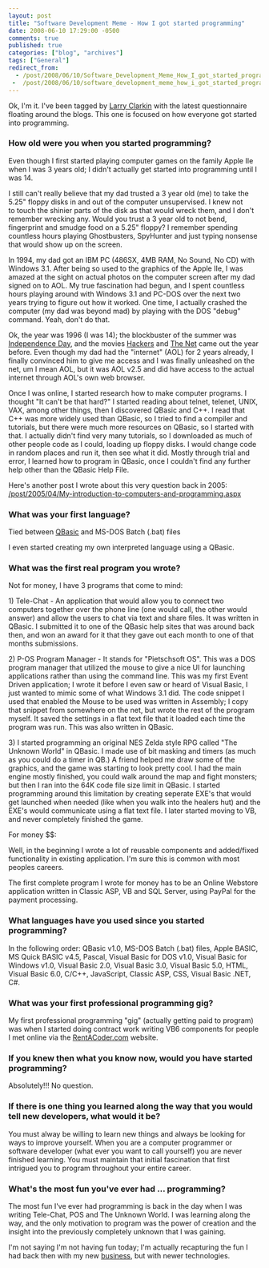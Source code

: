 ```yaml
---
layout: post
title: "Software Development Meme - How I got started programming"
date: 2008-06-10 17:29:00 -0500
comments: true
published: true
categories: ["blog", "archives"]
tags: ["General"]
redirect_from: 
  - /post/2008/06/10/Software_Development_Meme_How_I_got_started_programming
 -  /post/2008/06/10/software_development_meme_how_i_got_started_programming
---
```

<!-- more -->
<p>Ok, I'm it. I've been tagged by <a href="http://larryclarkin.com">Larry Clarkin</a> with the latest questionnaire floating around the blogs. This one is focused on how everyone got started into programming.</p>
<h3>How old were you when you started programming?</h3>
<p>Even though I first started playing computer games on the family&nbsp;Apple IIe when I was 3 years old; I didn't actually get started into programming until I was 14.</p>
<p>I still can't really believe that my dad trusted a 3 year old (me) to take the 5.25" floppy disks in and out of the computer unsupervised. I knew not to&nbsp;touch the shinier parts of the disk as that would wreck them, and I don't remember wrecking any. Would you trust a 3 year old to not bend, fingerprint and smudge food on a 5.25" floppy? I remember spending countless hours playing Ghostbusters, SpyHunter and just typing nonsense that would show up on the screen.</p>
<p>In 1994, my dad got an IBM PC (486SX, 4MB RAM, No Sound, No CD) with Windows 3.1. After being so used to the graphics of the Apple IIe, I was amazed at the sight on actual photos on the computer screen after my dad signed on to AOL. My true fascination had begun, and I spent countless hours playing around with Windows 3.1 and PC-DOS over the next two years trying to figure out how it worked. One time, I actually crashed the computer (my dad was beyond mad) by playing with the DOS "debug" command. Yeah, don't do that.</p>
<p>Ok, the year was 1996 (I was 14); the blockbuster of the summer was <a href="http://www.imdb.com/title/tt0116629/">Independence Day</a>, and the movies <a href="http://www.imdb.com/title/tt0113243/">Hackers</a>&nbsp;and <a href="http://www.imdb.com/title/tt0113957/">The Net</a>&nbsp;came out the year before.&nbsp;Even though my dad had the "internet" (AOL)&nbsp;for 2 years already, I finally convinced him to give me access and I was finally unleashed on the net, um I mean AOL, but it was AOL v2.5 and did have access to the actual internet through AOL's own web browser.</p>
<p>Once I was online, I started research how to make computer programs. I thought "It can't be that hard?" I started reading about telnet, telenet, UNIX, VAX, among other things, then I discovered QBasic and C++. I read that C++ was more widely used than QBasic, so I tried to find a compiler and tutorials, but there were much more resources on QBasic, so I started with that. I actually didn't find very many tutorials, so I downloaded as much of other people code as I could, loading up floppy disks. I would change code in random places and run it, then see what it did. Mostly through trial and error, I learned how to program in QBasic, once I couldn't find any further help other than the QBasic Help File.</p>
<p>Here's another post I wrote about this very question back in 2005: <a href="/post/2005/04/My-introduction-to-computers-and-programming.aspx">/post/2005/04/My-introduction-to-computers-and-programming.aspx</a></p>
<h3>What was your first language?</h3>
<p>Tied between <a href="/post/2008/01/QBasic-was-my-First-Programming-Language.aspx">QBasic</a> and MS-DOS Batch (.bat) files</p>
<p>I even started creating my own interpreted language using a QBasic.</p>
<h3>What was the first real program you wrote?</h3>
<p>Not for money, I have 3 programs that come to mind:</p>
<p>1) Tele-Chat - An application that would allow you to connect two computers together over the phone line (one would call, the other would answer) and allow the users to chat via text and share files. It was written in QBasic. I submitted it to one of the QBasic help sites that was around back then, and won an award for it that they gave out each month to one of that months submissions.</p>
<p>2) P-OS Program Manager - It stands for "Pietschsoft OS". This was a DOS program manager that utilized the mouse to give a nice UI for launching applications rather than using the command line. This was my first Event Driven application; I wrote it before I even saw or heard of Visual Basic, I just wanted to mimic some of what Windows 3.1 did. The code snippet I used that enabled the Mouse to be used was written in Assembly; I copy that snippet from somewhere on the net, but wrote the rest of the program myself. It saved the settings in a flat text file that it loaded each time the program was run. This was also written in QBasic.</p>
<p>3) I started programming an original NES Zelda style RPG called "The Unknown World" in QBasic. I made use of bit masking and timers (as much as you could do a&nbsp;timer in QB.) A friend helped me draw some of the graphics, and the game was starting to look pretty cool. I had the main engine mostly finished, you could walk around the map and fight monsters; but then I ran into the 64K code file size limit in QBasic. I started programming around this limitation by creating seperate EXE's that would get launched&nbsp;when needed (like when you walk into the healers hut) and the EXE's would communicate using a flat text file. I later started moving to VB, and never completely finished the game.</p>
<p>For money $$:</p>
<p>Well, in the beginning I wrote a lot of reusable components and added/fixed functionality&nbsp;in existing application. I'm sure this is common with most peoples careers.</p>
<p>The first complete program I wrote for money&nbsp;has to be an Online Webstore application written in Classic ASP, VB and SQL Server, using PayPal for the payment processing.</p>
<h3>What languages have you used since you started programming?</h3>
<p>In the following order: QBasic v1.0, MS-DOS Batch (.bat) files, Apple BASIC, MS Quick BASIC v4.5, Pascal, Visual Basic for DOS v1.0, Visual Basic for Windows v1.0, Visual Basic 2.0, Visual Basic 3.0, Visual Basic 5.0, HTML, Visual Basic 6.0, C/C++, JavaScript,&nbsp;Classic ASP, CSS, Visual Basic .NET, C#.</p>
<h3>What was your first professional programming gig?</h3>
<p>My first professional programming "gig"&nbsp;(actually getting paid to program) was when I started doing contract work writing VB6 components for people I met online via the <a href="http://www.rentacoder.com">RentACoder.com</a> website.</p>
<h3>If you knew then what you know now, would you have started programming?</h3>
<p>Absolutely!!! No question.</p>
<h3>If there is one thing you learned along the way that you would tell new developers, what would it be?</h3>
<p>You must alway be willing to learn new things and always be looking for ways to improve yourself. When you are a computer programmer or software developer (what ever you want to call yourself) you are never finished learning. You must maintain that initial fascination that first intrigued you to program throughout your entire career.</p>
<h3>What's the most fun you've ever had ... programming?</h3>
<p>The most fun I've ever had programming is back in the day when I was writing Tele-Chat, POS and The Unknown World. I was learning along the way, and the only motivation to program was the power of creation and the insight into the previously completely unknown that I was gaining.</p>
<p>I'm not saying I'm not having fun today; I'm actually recapturing&nbsp;the fun I had back then with my new <a href="http://simplovation.com">business</a>, but with newer technologies.</p>
<p>&nbsp;</p>
<p>&nbsp;</p>
